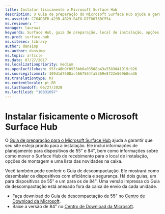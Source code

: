 ```yaml
---
title: Instalar fisicamente o Microsoft Surface Hub
description: O Guia de preparação do Microsoft Surface Hub ajuda a garantir que seu local esteja pronto para a instalação.
ms.assetid: C764DBFB-429B-4B29-B4E8-D7F0073BC554
ms.reviewer: ''
manager: laurawi
keywords: Surface Hub, guia de preparação, local de instalação, opções de montagem
ms.prod: surface-hub
ms.sitesec: library
author: dansimp
ms.author: dansimp
ms.topic: article
ms.date: 07/27/2017
ms.localizationpriority: medium
ms.openlocfilehash: 95fc40b9f0953bb6a03508b43a5589041919c926
ms.sourcegitcommit: 109d1d7608ac4667564fa5369e8722e569b8ea36
ms.translationtype: MT
ms.contentlocale: pt-BR
ms.lasthandoff: 06/27/2020
ms.locfileid: "10831097"
---
```

# Instalar fisicamente o Microsoft Surface Hub


O [Guia de preparação para o Microsoft Surface Hub](surface-hub-site-readiness-guide.md) ajuda a garantir que seu site esteja pronto para a instalação. Ele inclui informações de planejamento para dispositivos de 55" e 84", bem como informações sobre como mover o Surface Hub de recebimento para o local de instalação, opções de montagem e uma lista das novidades na caixa.

Você também pode conferir o Guia de descompactação. Ele mostrará como desembalar os dispositivos com eficiência e segurança. Há dois guias, um para dispositivos de 55" e um para os de 84". Uma versão impressa do Guia de descompactação está anexado fora da caixa de envio da cada unidade.

-   Faça download do Guia de descompactação de 55" no [Centro de Download da Microsoft](https://go.microsoft.com/fwlink/?LinkId=718145).
-   Baixe a versão de 84" no [Centro de Download da Microsoft](https://go.microsoft.com/fwlink/?LinkId=718146).

 

 





